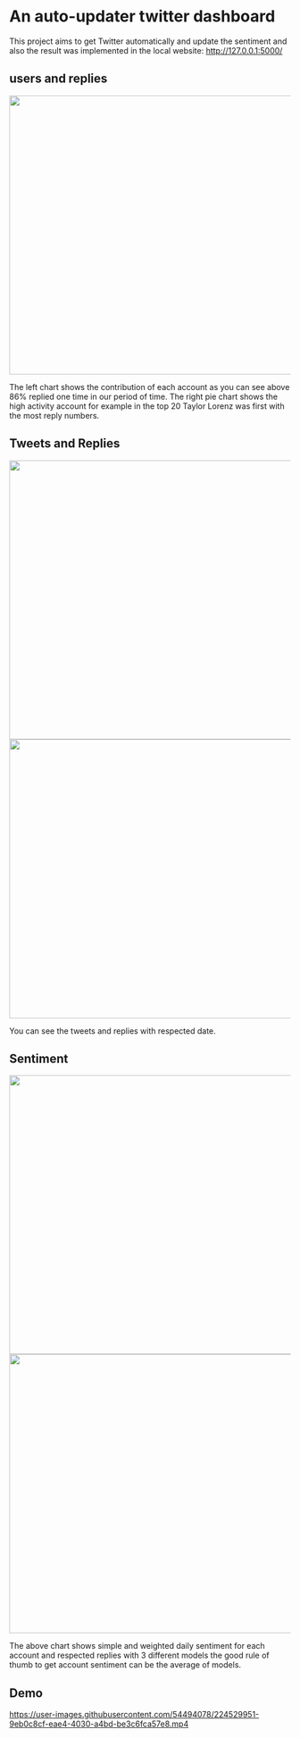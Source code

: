 # An auto-updater twitter dashboard

This project aims to get Twitter automatically and update the sentiment and also the result was implemented in the local website: http://127.0.0.1:5000/

## users and replies 
<img src="https://user-images.githubusercontent.com/54494078/224446859-23c36358-3d55-4c71-9bfd-595d29749833.png" width="1100" height="500" align = 'center' >

The left chart shows the contribution of each account as you can see above 86% replied one time in our period of time.
The right pie chart shows the high activity account for example in the top 20 Taylor Lorenz was first with the most reply numbers.

## Tweets and Replies
<img src="https://user-images.githubusercontent.com/54494078/224447341-ca8a8ae7-c2da-44dc-ac6e-a4ee41dcd255.png" width="1100" height="500" align = 'center' >
<img src="https://user-images.githubusercontent.com/54494078/224447448-77b5cc3e-0e7a-479d-a6be-c742fe8a2085.png" width="1100" height="500" align = 'center' >

You can see the tweets and replies with respected date.


## Sentiment
<img src="https://user-images.githubusercontent.com/54494078/224447836-97e868f6-cac1-4627-bef7-4d2889cb99ef.png" width="1100" height="500" align = 'center' >
<img src="https://user-images.githubusercontent.com/54494078/224447861-69d1d604-1ef7-406a-b513-95d21ed932b7.png" width="1100" height="500" align = 'center' >

The above chart shows simple and weighted daily sentiment for each account and respected replies with 3 different models the good rule of thumb to get account sentiment can be the average of models.

## Demo
https://user-images.githubusercontent.com/54494078/224529951-9eb0c8cf-eae4-4030-a4bd-be3c6fca57e8.mp4

